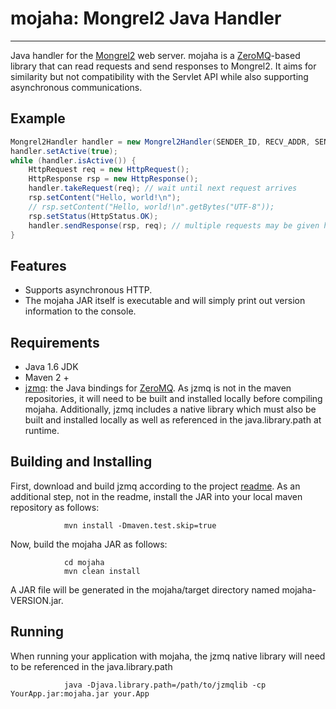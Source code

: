 # mojaha: Mongrel2 Java Handler
****
Java handler for the [Mongrel2](http://mongrel2.org/) web server.
mojaha is a [ZeroMQ](http://www.zeromq.org/)-based library that can read requests and send responses to Mongrel2.
It aims for similarity but not compatibility with the Servlet API while also supporting asynchronous communications.

## Example
```java
Mongrel2Handler handler = new Mongrel2Handler(SENDER_ID, RECV_ADDR, SEND_ADDR);
handler.setActive(true);
while (handler.isActive()) {
	HttpRequest req = new HttpRequest();
	HttpResponse rsp = new HttpResponse();
	handler.takeRequest(req); // wait until next request arrives
	rsp.setContent("Hello, world!\n");
	// rsp.setContent("Hello, world!\n".getBytes("UTF-8"));
	rsp.setStatus(HttpStatus.OK);
	handler.sendResponse(rsp, req); // multiple requests may be given here
}
```

## Features
 - Supports asynchronous HTTP.
 - The mojaha JAR itself is executable and will simply print out version information to the console.

## Requirements
 - Java 1.6 JDK
 - Maven 2 +
 - [jzmq](https://github.com/zeromq/jzmq): the Java bindings for [ZeroMQ](http://www.zeromq.org/).
   As jzmq is not in the maven repositories, it will need to be built and installed locally before compiling mojaha.
   Additionally, jzmq includes a native library which must also be built and installed locally as well as referenced
   in the java.library.path at runtime.

## Building and Installing

First, download and build jzmq according to the project [readme](https://github.com/zeromq/jzmq#readme).
As an additional step, not in the readme, install the JAR into your local maven repository as follows:

				mvn install -Dmaven.test.skip=true
				
Now, build the mojaha JAR as follows:

                cd mojaha
                mvn clean install

A JAR file will be generated in the mojaha/target directory named mojaha-VERSION.jar.

## Running
When running your application with mojaha, the jzmq native library will need to be referenced in the java.library.path

                java -Djava.library.path=/path/to/jzmqlib -cp YourApp.jar:mojaha.jar your.App

